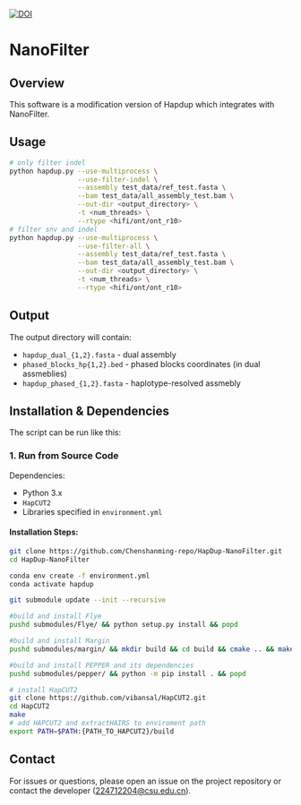 [![DOI](https://zenodo.org/badge/892613239.svg)](https://doi.org/10.5281/zenodo.15354949)
# NanoFilter

## Overview

This software is a modification version of Hapdup which integrates with NanoFilter.

## Usage

```bash
# only filter indel                 
python hapdup.py --use-multiprocess \
                 --use-filter-indel \
                 --assembly test_data/ref_test.fasta \
                 --bam test_data/all_assembly_test.bam \
                 --out-dir <output_directory> \
                 -t <num_threads> \
                 --rtype <hifi/ont/ont_r10>
# filter snv and indel
python hapdup.py --use-multiprocess \
                 --use-filter-all \
                 --assembly test_data/ref_test.fasta \
                 --bam test_data/all_assembly_test.bam \
                 --out-dir <output_directory> \
                 -t <num_threads> \
                 --rtype <hifi/ont/ont_r10>
```

## Output

The output directory will contain:
* `hapdup_dual_{1,2}.fasta` - dual assembly
* `phased_blocks_hp{1,2}.bed` - phased blocks coordinates (in dual assmeblies)
* `hapdup_phased_{1,2}.fasta` - haplotype-resolved assmebly

## Installation & Dependencies

The script can be run like this:

### 1. Run from Source Code

Dependencies:

- Python 3.x
- `HapCUT2`
- Libraries specified in `environment.yml`

#### Installation Steps:

```bash
git clone https://github.com/Chenshanming-repo/HapDup-NanoFilter.git
cd HapDup-NanoFilter

conda env create -f environment.yml
conda activate hapdup

git submodule update --init --recursive

#build and install Flye
pushd submodules/Flye/ && python setup.py install && popd

#build and install Margin
pushd submodules/margin/ && mkdir build && cd build && cmake .. && make && cp ./margin $CONDA_PREFIX/bin/ && popd

#build and install PEPPER and its dependencies
pushd submodules/pepper/ && python -m pip install . && popd

# install HapCUT2
git clone https://github.com/vibansal/HapCUT2.git
cd HapCUT2
make
# add HAPCUT2 and extractHAIRS to enviroment path
export PATH=$PATH:{PATH_TO_HAPCUT2}/build
```






## Contact

For issues or questions, please open an issue on the project repository or contact the developer (224712204@csu.edu.cn).
